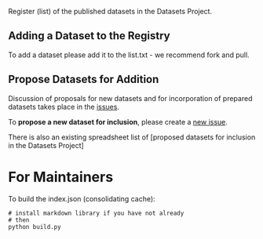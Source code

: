 Register (list) of the published datasets in the Datasets Project.

## Adding a Dataset to the Registry

To add a dataset please add it to the list.txt - we recommend fork and pull.

## Propose Datasets for Addition

Discussion of proposals for new datasets and for incorporation of prepared datasets takes place in the [issues][].

To **propose a new dataset for inclusion**, please create a [new issue](https://github.com/datasets/register/issues/new).

There is also an existing spreadsheet list of [proposed datasets for inclusion in the Datasets Project]

[issues]: https://github.com/datasets/register/issues

# For Maintainers

To build the index.json (consolidating cache):

    # install markdown library if you have not already
    # then
    python build.py

